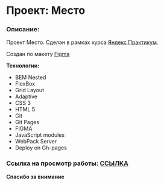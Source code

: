 # Проект: Место

### Описание:


Проект Место. Сделан в рамках курса [Яндекс Практикум](https://practicum.yandex.ru/profile/web-plus/).

Создан по макету [Figma](https://www.figma.com/file/2cn9N9jSkmxD84oJik7xL7/JavaScript.-Sprint-4?node-id=0%3A1)

**Технологии:**
* BEM Nested
* FlexBox
* Grid Layout
* Adaptive 
* CSS 3
* HTML 5
* Git
* Git Pages
* FIGMA
* JavaScript modules
* WebPack Server
* Deploy on Gh-pages

### Cсылка на просмотр работы: [ССЫЛКА](https://feelcover.github.io/mesto-project/)

                                        


**Спасибо за внимание**
